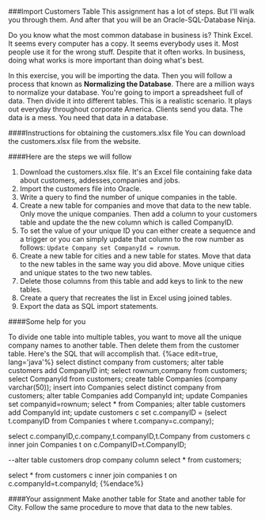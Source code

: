 <!--djw:done-->
###Import Customers Table
This assignment has a lot of steps. But I'll walk you through them. And after that you will be an Oracle-SQL-Database Ninja. 

Do you know what the most common database in business is? Think Excel. It seems every computer has a copy. It seems everybody uses it. Most people use it for the wrong stuff. Despite that it often works. In business, doing what works is more important than doing what's best.

In this exercise, you will be importing the data. Then you will follow a process that known as **Normalizing the Database**. There are a million ways to normalize your database.  You're going to import a spreadsheet full of data. Then divide it into different tables. This is a realistic scenario. It plays out everyday throughout corporate America. Clients send you data. The data is a mess. You need that data in a database.

####Instructions for obtaining the customers.xlsx file
You can download the customers.xlsx file from the website.

####Here are the steps we will follow
1. Download the customers.xlsx file. It's an Excel file containing fake data about customers, addesses,companies and jobs.
2. Import the customers file into Oracle.
3. Write a query to find the number of unique companies in the table.
4. Create a new table for companies and move that data to the new table. Only move the unique companies. Then add a column to your customers table and update the the new column which is called CompanyID.
5. To set the value of your unique ID you can either create a sequence and a trigger or you can simply update that column to the row number as follows: ```Update Company set CompanyId = rownum```.
6. Create a new table for cities and a new table for states. Move that data to the new tables in the same way you did above. Move unique cities and unique states to the two new tables. 
7. Delete those columns from this table and add keys to link to the new tables.
8. Create a query that recreates the list in Excel using joined tables.
9. Export the data as SQL import statements.


####Some help for you

To divide one table into multiple tables, you want to move all the unique company names to another table. Then delete them from the customer table. Here's the SQL that will accomplish that.
{%ace edit=true, lang='java'%}
select distinct company from customers; 
alter table customers add CompanyID int;
select rownum,company from customers;
select CompanyId from customers;
create table Companies (company varchar(50));
insert into Companies select distinct company from customers;
alter table Companies add CompanyId int;
update Companies set companyid=rownum;
select * from Companies;
alter table customers add CompanyId int;
update customers c set c.companyID = (select t.companyID from Companies t where t.company=c.company);

select c.companyID,c.company,t.companyID,t.Company 
from customers c 
inner join Companies t on 
c.CompanyID=t.CompanyID;

--alter table customers drop company column
select * from customers;

select * from customers c 
inner join companies t 
on c.companyId=t.companyId;
{%endace%}

####Your assignment
Make another table for State and another table for City. Follow the same procedure to move that data to the new tables.